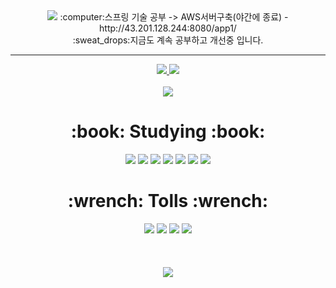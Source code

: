 <div align="center">
<img src="https://capsule-render.vercel.app/api?type=waving&color=auto&height=250&section=header&text=Jinhyeok%20Github&fontSize=90&fontAlignY=40" />
:computer:스프링 기술 공부 -> AWS서버구축(야간에 종료) - http://43.201.128.244:8080/app1/<br>
:sweat_drops:지금도 계속 공부하고 개선중 입니다.<br>
<hr>
<a href="https://fanatical-ornament-28d.notion.site/6b63d017b89f43d6b5a3dcaebe68f556?v=70b5850fcbb44c9899cb308b9caa0674">
<img src="https://img.shields.io/badge/Notion-000000?style=flat&logo=Notion&logoColor=white" />
<a href="mailto:jangjh45@naver.com">
<img src="https://img.shields.io/badge/Mail-30B980?style=flat&logo=Gmail&logoColor=white" />
<br/><br/>	
<a href="https://hits.seeyoufarm.com"><img src="https://hits.seeyoufarm.com/api/count/incr/badge.svg?url=https%3A%2F%2Fgithub.com%2Fjangjh45%2Fhit-counter&count_bg=%23009FFF&title_bg=%23555555&icon=github.svg&icon_color=%23009FFF&title=hits&edge_flat=false"/></a>
<!-- 공부 -->
<h1>:book: Studying :book:</h1>
	<img src="https://img.shields.io/badge/Java-007396?style=flat&logo=Java&logoColor=white" />
	<img src="https://img.shields.io/badge/Spring-6DB33F?style=flat&logo=Spring&logoColor=white" />
	<img src="https://img.shields.io/badge/Spring Boot-6DB33F?style=flat&logo=Spring Boot&logoColor=white" />
	<img src="https://img.shields.io/badge/MySQL-4479A1?style=flat&logo=MySQL&logoColor=white" />
	<img src="https://img.shields.io/badge/ApacheTomcat-F8DC75?style=flat&logo=ApacheTomcat&logoColor=white" />
	<img src="https://img.shields.io/badge/jQuery-0769AD?style=flat&logo=jQuery&logoColor=white" />
	<img src="https://img.shields.io/badge/Amazon AWS-232F3E?style=flat&logo=Amazon AWS&logoColor=white" />
	
<!-- 툴 -->
<h1>:wrench: Tolls :wrench:</h1>
	<img src="https://img.shields.io/badge/Eclipse IDE-2C2255?style=flat&logo=Eclipse IDE&logoColor=white" />
	<img src="https://img.shields.io/badge/IntelliJ IDEA-000000?style=flat&logo=IntelliJ IDEA&logoColor=white" />
	<img src="https://img.shields.io/badge/Visual Studio Code-007ACC?style=flat&logo=Visual Studio Code&logoColor=white" />
	<img src="https://img.shields.io/badge/GitKraken-179287?style=flat&logo=GitKraken&logoColor=white" />
<br/><br/>
	<!--img src="https://github-readme-stats.vercel.app/api/top-langs/?username=jangjh45&layout=compact"-->
	<br><br>
	<img src="https://github-readme-stats.vercel.app/api?username=jangjh45"/>
	
</div>
